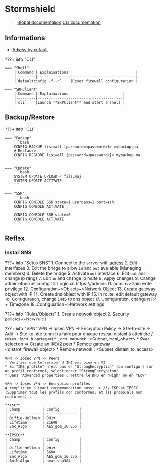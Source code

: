 # Stormshield

> [Global documentation](https://documentation.stormshield.eu/HOME/Content/Website_Topics/Root-HomePage-FR.htm)
> [CLI documentation](https://documentation.stormshield.eu/SNS/v4/fr/Content/PDF/SNS-TechnicalNotes/sns-fr-configuration_de_base_cli_note_technique.pdf)

## Informations

- [Adress by default](https://10.0.0.254/admin)

???+ info "CLI"

    === "Shell"
        | Command | Explainations                               |
        |---------|---------------------------------------------|
        |`defaultconfig -f -r`    |Reset firewall configuration |

    === "SRPClient"
        | Command | Explainations                         |
        |---------|---------------------------------------|
        |`cli`    |Launch **SRPClient** and start a shell |

## Backup/Restore

???+ info "CLI"

    === "Backup"
        ```bash
        CONFIG BACKUP list=all [password=<password>]> mybackup.na
        # Restaure
        CONFIG RESTORE list=all [password=<password>]< mybackup.na
        ```
    
    === "Update"
        ```bash
        SYSTEM UPDATE UPLOAD < file.maj
        SYSTEM UPDATE ACTIVATE
        ```
    
    === "SSH"
        ```bash
        CONFIG CONSOLE SSH state=1 userpass=1 port=ssh
        CONFIG CONSOLE ACTIVATE

        CONFIG CONSOLE SSH state=0
        CONFIG CONSOLE ACTIVATE
        ```

## Reflex

### Install SNS

???+ info "Setup SNS"
    1. Connect to the server with [adress](https://10.0.0.254/admin)
    2. Edit interfaces
    3. Edit the bridge to allow `in` and `out` available (Managing members)
    4. Delete the bridge
    5. Activate `out` interface
    6. Edit `out` and change ip range
    7. Edit `in` and change ip route
    8. Apply changes
    9. Change admin ethernet config
    10. Login on https://<newIp>/admins
    11. admin~>Gain write privilege
    12. Configuration~>Objects~>Network Object
    13. Create gateway object with IP
    14. Create dns object with IP
    15. In route, edit default gateway
    16. Configuration, change DNS to dns object
    17. Configuration, change NTP + Timezone
    18. Configuration~>Network settings

???+ info "Rules/Objects"
    1. Create network object
    2. Security policies~>New rules

???+ info "VPN"
    VPN -> Ipsec VPN -> Encryption Policy -> Site-to-site -> Add -> Site-to-site tunnel (a faire pour chaque réseau distant à atteindre / réseau local à partager)
    * Local network : <Subnet_local_object>
    * Peer selection => Create an IKEv2 peer 
        * Remote gateway : <distant_firewall_object>
    * Remote network : <Subnet_distant_to_access>


    VPN -> Ipsec VPN -> Peers
    * Vérifier que la version d'IKE est bien en V2
    * Si "IKE profile" n'est pas en "StrongEncryption" (ou configuré sur un profil conforme), sélectionner "StrongEncryption"
    * Dans 'Advanced properties', mettre le DPD en "High" ou en "Low"

    VPN -> Ipsec VPN -> Encryption profiles
    À remplir en suivant recommandation anssi ~> /!\ IKE et IPSEC (Supprimer tout les profils non conformes, et les proposals non conformes) :

    **IKE**
    | Champ          | Config         |
    | -------------- | -------------- |
    | Diffie-Hellman | DH19           |
    | Lifetime       | 21600          |
    | Enc_Algo       | AES_gcm_16 256 |

    **IPSEC**
    | Champ          | Config         |
    | -------------- | -------------- |
    | Diffie-Hellman | DH19           |
    | Lifetime       | 3600           |
    | Enc_Algo       | AES_gcm_16 256 |
    | Auth_Algo      | hmac_sha384    |